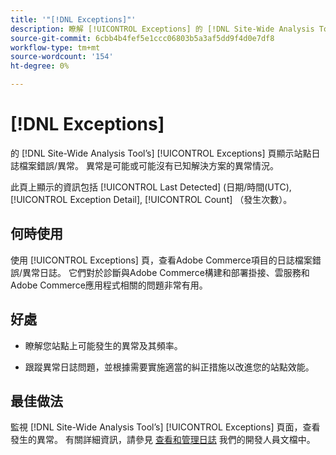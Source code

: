```yaml
---
title: '"[!DNL Exceptions]"'
description: 瞭解 [!UICONTROL Exceptions] 的 [!DNL Site-Wide Analysis Tool]、何時使用、其好處和最佳實踐。
source-git-commit: 6cbb4b4fef5e1ccc06803b5a3af5dd9f4d0e7df8
workflow-type: tm+mt
source-wordcount: '154'
ht-degree: 0%

---
```


# [!DNL Exceptions]

的 [!DNL Site-Wide Analysis Tool’s] [!UICONTROL Exceptions] 頁顯示站點日誌檔案錯誤/異常。 異常是可能或可能沒有已知解決方案的異常情況。

此頁上顯示的資訊包括 [!UICONTROL Last Detected] (日期/時間(UTC), [!UICONTROL Exception Detail], [!UICONTROL Count] （發生次數）。

## 何時使用

使用 [!UICONTROL Exceptions] 頁，查看Adobe Commerce項目的日誌檔案錯誤/異常日誌。 它們對於診斷與Adobe Commerce構建和部署掛接、雲服務和Adobe Commerce應用程式相關的問題非常有用。

## 好處

* 瞭解您站點上可能發生的異常及其頻率。

* 跟蹤異常日誌問題，並根據需要實施適當的糾正措施以改進您的站點效能。

## 最佳做法

監視 [!DNL Site-Wide Analysis Tool’s] [!UICONTROL Exceptions] 頁面，查看發生的異常。 有關詳細資訊，請參見 [查看和管理日誌](https://devdocs.magento.com/cloud/project/log-locations.html) 我們的開發人員文檔中。
